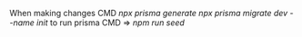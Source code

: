 When making changes 
CMD
*npx prisma generate*
*npx prisma migrate dev --name init* 
to run prisma CMD => *npm run seed* 
